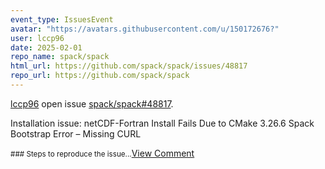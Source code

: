```yaml
---
event_type: IssuesEvent
avatar: "https://avatars.githubusercontent.com/u/150172676?"
user: lccp96
date: 2025-02-01
repo_name: spack/spack
html_url: https://github.com/spack/spack/issues/48817
repo_url: https://github.com/spack/spack
---
```


<a href='https://github.com/lccp96' target='_blank'>lccp96</a> open issue <a href='https://github.com/spack/spack/issues/48817' target='_blank'>spack/spack#48817</a>.

<p>Installation issue: netCDF-Fortran Install Fails Due to CMake 3.26.6 Spack Bootstrap Error – Missing CURL</p><small>### Steps to reproduce the issue...</small><a href='https://github.com/spack/spack/issues/48817' target='_blank'>View Comment</a>